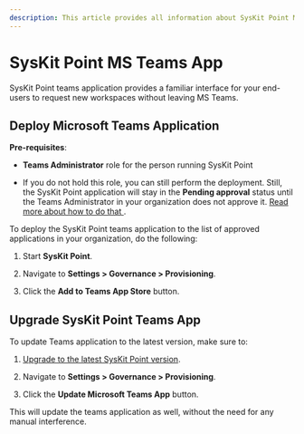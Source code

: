 ```yaml
---
description: This article provides all information about SysKit Point MS Teams App.
---
```


# SysKit Point MS Teams App  
SysKit Point teams application provides a familiar interface for your end-users to request new workspaces without leaving MS Teams. 

## Deploy Microsoft Teams Application 

__Pre-requisites__:  

* __Teams Administrator__ role for the person running SysKit Point 

* If you do not hold this role, you can still perform the deployment. Still, the SysKit Point application will stay in the __Pending approval__ status until the Teams Administrator in your organization does not approve it. [Read more about how to do that ](https://docs.microsoft.com/en-us/microsoftteams/manage-apps#approve-a-custom-app). 
 

To deploy the SysKit Point teams application to the list of approved applications in your organization, do the following:

1. Start __SysKit Point__. 

2. Navigate to __Settings > Governance > Provisioning__. 

3. Click the __Add to Teams App Store__ button. 


## Upgrade SysKit Point Teams App 

To update Teams application to the latest version, make sure to: 

1. [Upgrade to the latest SysKit Point version](../installation/upgrade-syskit-point.md). 

2. Navigate to __Settings > Governance > Provisioning__. 

3. Click the __Update Microsoft Teams App__ button. 

This will update the teams application as well, without the need for any manual interference. 
